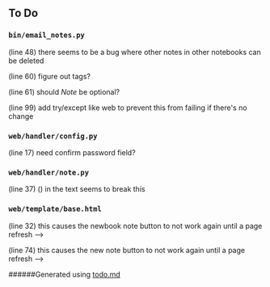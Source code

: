 ## To Do
### ``bin/email_notes.py``
(line 48) there seems to be a bug where other notes in other notebooks can be deleted

(line 60) figure out tags?

(line 61) should *Note* be optional?

(line 99) add try/except like web to prevent this from failing if there's no change


### ``web/handler/config.py``
(line 17) need confirm password field?


### ``web/handler/note.py``
(line 37) () in the text seems to break this


### ``web/template/base.html``
(line 32) this causes the newbook note button to not work again until a page refresh -->

(line 74) this causes the new note button to not work again until a page refresh -->

######Generated using [todo.md](https://github.com/charlesthomas/todo.md)
